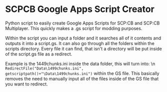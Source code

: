 # SCPCB Google Apps Script Creator
Python script to easily create Google Apps Scripts for SCP:CB and SCP:CB Multiplayer.
This quickly makes a .gs script for modding purposes.

Within the script you can input a folder and it searches all of it contents and outputs it into a script.gs. It can also go through all the folders within the scripts directory. Every file it can find, that isn't a directory will be put inside of the script.gs file as a redirect.

Example is the 1449chunks.ini inside the data folder, this will turn into: \n
`RedirectFile("Data\1499chunks.ini", getscriptpath()+"\Data\1499chunks.ini")` within the GS file.
This basically removes the need to manually input all of the files inside of the GS file that you want to redirect.

